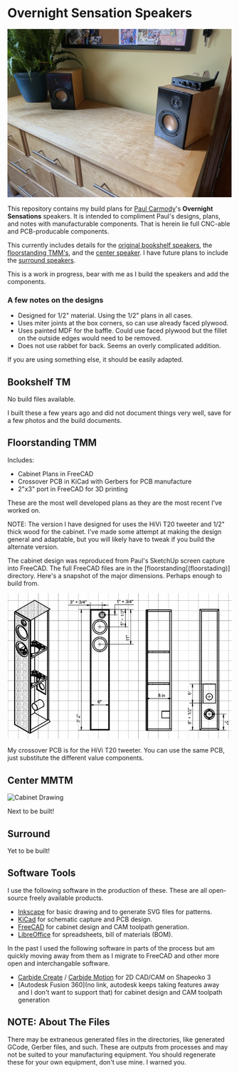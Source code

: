 # Overnight Sensation Speakers

![Overnight Sensations](bookshelf/assets/desktop.jpg?raw=true)

This repository contains my build plans for [Paul Carmody](https://sites.google.com/site/undefinition/diy?authuser=0)'s **Overnight Sensations** speakers. It is intended to compliment Paul's designs, plans, and notes with manufacturable components. That is herein lie full CNC-able and PCB-producable components.

This currently includes details for the [original bookshelf speakers](https://sites.google.com/site/undefinition/bookshelf-speakers/diy-overnightsensations), the [floorstanding TMM's](https://sites.google.com/site/undefinition/floorstanding-speakers/overnightsensationtmm?authuser=0), and the [center speaker](https://sites.google.com/site/undefinition/home-theater-speakers/overnightsensationcenterchannelbipolewhatwhen?authuser=0). I have future plans to include the [surround speakers](https://sites.google.com/site/undefinition/home-theater-speakers/overnightsensationcenterchannelbipolewhatwhen?authuser=0).

This is a work in progress, bear with me as I build the speakers and add the components.

### A few notes on the designs

- Designed for 1/2" material. Using the 1/2" plans in all cases.
- Uses miter joints at the box corners, so can use already faced plywood.
- Uses painted MDF for the baffle. Could use faced plywood but the fillet on the outside edges would need to be removed.
- Does not use rabbet for back. Seems an overly complicated addition.

If you are using something else, it should be easily adapted.

## Bookshelf TM

No build files available.

I built these a few years ago and did not document things very well, save for a few photos and the build documents.

## Floorstanding TMM

Includes:

- Cabinet Plans in FreeCAD
- Crossover PCB in KiCad with Gerbers for PCB manufacture
- 2"x3" port in FreeCAD for 3D printing

These are the most well developed plans as they are the most recent I've worked on.

NOTE: The version I have designed for uses the HiVi T20 tweeter and 1/2" thick wood for the cabinet. I've made some attempt at making the design general and adaptable, but you will likely have to tweak if you build the alternate version.

The cabinet design was reproduced from Paul's SketchUp screen capture into FreeCAD. The full FreeCAD files are in the [floorstanding[(floorstading)] directory. Here's a snapshot of the major dimensions. Perhaps enough to build from.

![Cabinet Drawing](/floorstanding/assets/cabinet-drawing.png?raw=true)

My crossover PCB is for the HiVi T20 tweeter. You can use the same PCB, just substitute the different value components.

## Center MMTM

![Cabinet Drawing](/center/assets/center-drawing.png?raw=true)


Next to be built!

## Surround

Yet to be built!

## Software Tools

I use the following software in the production of these. These are all open-source freely available products.

- [Inkscape](https://inkscape.org) for basic drawing and to generate SVG files for patterns.
- [KiCad](https://www.kicad.org) for schematic capture and PCB design.
- [FreeCAD](https://www.freecad.org) for cabinet design and CAM toolpath generation.
- [LibreOffice](https://www.libreoffice.org) for spreadsheets, bill of materials (BOM).

In the past I used the following software in parts of the process but am quickly moving away from them as I migrate to FreeCAD and other more open and interchangable software.

- [Carbide Create](https://carbide3d.com/carbidecreate/) / [Carbide Motion](https://carbide3d.com/carbidemotion/) for 2D CAD/CAM on Shapeoko 3
- [Autodesk Fusion 360](no link, autodesk keeps taking features away and I don't want to support that) for cabinet design and CAM toolpath generation

## NOTE: About The Files

There may be extraneous generated files in the directories, like generated GCode, Gerber files, and such. These are outputs from processes and may not be suited to your manufacturing equipment. You should regenerate these for your own equipment, don't use mine. I warned you.
